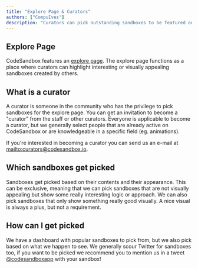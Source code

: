 ```yaml
---
title: "Explore Page & Curators"
authors: ["CompuIves"]
description: "Curators can pick outstanding sandboxes to be featured on the explore page. You can find info here on how to get picked and how to become a curator."
---
```


## Explore Page

CodeSandbox features an [explore page](/explore). The explore page functions as a place where curators can highlight interesting or visually appealing sandboxes created by others.

## What is a curator

A curator is someone in the community who has the privilege to pick sandboxes for the explore page. You can get an invitation to become a "curator" from the staff or other curators. Everyone is applicable to become a curator, but we generally select people that are already active on CodeSandbox or are knowledgeable in a specific field (eg. animations).

If you're interested in becoming a curator you can send us an e-mail at <mailto:curators@codesandbox.io>.

## Which sandboxes get picked

Sandboxes get picked based on their contents and their appearance. This can be exclusive, meaning that we can pick sandboxes that are not visually appealing but show some really interesting logic or approach. We can also pick sandboxes that only show something really good visually. A nice visual is always a plus, but not a requirement.

## How can I get picked

We have a dashboard with popular sandboxes to pick from, but we also pick based on what we happen to see. We generally scour Twitter for sandboxes too, if you want to be picked we recommend you to mention us in a tweet [@codesandboxapp](https://twitter.com/codesandboxapp) with your sandbox!
